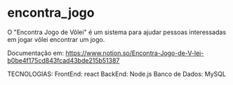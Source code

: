# encontra_jogo
O "Encontra Jogo de Vôlei" é um sistema para ajudar pessoas interessadas em jogar vôlei encontrar um jogo.

Documentação em:
https://www.notion.so/Encontra-Jogo-de-V-lei-b0be4f175cd843fcad43bde215b51387

TECNOLOGIAS:
FrontEnd: react
BackEnd: Node.js
Banco de Dados: MySQL